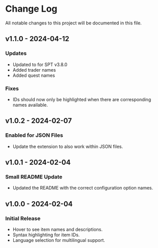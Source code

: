 # Change Log

All notable changes to this project will be documented in this file.

## v1.1.0 - 2024-04-12

### Updates

- Updated to for SPT v3.8.0
- Added trader names
- Added quest names

### Fixes

- IDs should now only be highlighted when there are corresponding names available.

## v1.0.2 - 2024-02-07

### Enabled for JSON Files

- Update the extension to also work within JSON files.

## v1.0.1 - 2024-02-04

### Small README Update

- Updated the README with the correct configuration option names.

## v1.0.0 - 2024-02-04

### Initial Release

- Hover to see item names and descriptions.
- Syntax highlighting for item IDs.
- Language selection for multilingual support.
